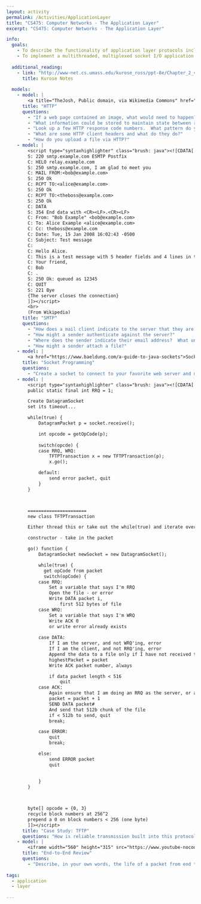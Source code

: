 ```yaml
---
layout: activity
permalink: /Activities/ApplicationLayer
title: "CS475: Computer Networks - The Application Layer"
excerpt: "CS475: Computer Networks - The Application Layer"

info:
  goals: 
    - To describe the functionality of application layer protocols including HTTP and SMTP
    - To implement a multithreaded, multiplexed socket I/O application that implements an application layer protocol
        
  additional_reading:
    - link: "http://www-net.cs.umass.edu/kurose_ross/ppt-8e/Chapter_2_v8.1.pptx"
      title: Kurose Notes
      
  models:
    - model: |
        <a title="TheJosh, Public domain, via Wikimedia Commons" href="https://commons.wikimedia.org/wiki/File:Http_request_telnet_ubuntu.png"><img width="512" alt="Http request telnet ubuntu" src="https://upload.wikimedia.org/wikipedia/commons/thumb/c/c6/Http_request_telnet_ubuntu.png/512px-Http_request_telnet_ubuntu.png"></a>
      title: "HTTP"
      questions: 
        - "If a web page contained an image, what would need to happen?  How might this be optimized?  Hint: this optimization is implemented in HTTP/1.1"
        - "What information could be stored to maintain state between requests; that is, to associate a request with a particular user or session?  Why isn't a stateful session mechanism built into HTTP?"
        - "Look up a few HTTP response code numbers.  What pattern do you see?"
        - "What are some HTTP client headers and what do they do?"
        - "How do you upload a file via HTTP?"
    - model: |
        <script type="syntaxhighlighter" class="brush: java"><![CDATA[
        S: 220 smtp.example.com ESMTP Postfix
        C: HELO relay.example.com
        S: 250 smtp.example.com, I am glad to meet you
        C: MAIL FROM:<bob@example.com>
        S: 250 Ok
        C: RCPT TO:<alice@example.com>
        S: 250 Ok
        C: RCPT TO:<theboss@example.com>
        S: 250 Ok
        C: DATA
        S: 354 End data with <CR><LF>.<CR><LF>
        C: From: "Bob Example" <bob@example.com>
        C: To: Alice Example <alice@example.com>
        C: Cc: theboss@example.com
        C: Date: Tue, 15 Jan 2008 16:02:43 -0500
        C: Subject: Test message
        C: 
        C: Hello Alice.
        C: This is a test message with 5 header fields and 4 lines in the message body.
        C: Your friend,
        C: Bob
        C: .
        S: 250 Ok: queued as 12345
        C: QUIT
        S: 221 Bye
        {The server closes the connection}
        ]]></script>  
        <br>        
        (From Wikipedia)
      title: "SMTP"
      questions: 
        - "How does a mail client indicate to the server that they are finished sending a message?  What if the sender wishes to transmit that character?"
        - "How might a sender authenticate against the server?"
        - "Where does the sender indicate their email address?  What unfortunate consequence could result from this?"
        - "How might a sender attach a file?"
    - model: |
        <a href="https://www.baeldung.com/a-guide-to-java-sockets">Socket Programming Tutorial</a>
      title: "Socket Programming"
      questions: 
        - "Create a socket to connect to your favorite web server and make an HTTP request, printing its response to the screen." 
    - model: |
        <script type="syntaxhighlighter" class="brush: java"><![CDATA[
        public static final int RRQ = 1;

        Create DatagramSocket
        set its timeout...

        while(true) {
            DatagramPacket p = socket.receive();

            int opcode = getOpCode(p);
         
            switch(opcde) {
            case RRQ, WRQ:
                TFTPTransaction x = new TFTPTransaction(p);
                x.go();

            default:
                send error packet, quit
            }
        }



        ======================
        new class TFTPTransaction

        Either thread this or take out the while(true) and iterate over each transaction in a list

        constructor - take in the packet

        go() function {
            DatagramSocket newSocket = new DatagramSocket();

            while(true) {
              get opCode from packet
              switch(opCode) {
            case RRQ:
                Set a variable that says I'm RRQ
                Open the file - or error
                Write DATA packet i, 
                    first 512 bytes of file
            case WRQ:
                Set a variable that says I'm WRQ
                Write ACK 0
                or write error already exists
            
            case DATA:
                If I am the server, and not WRQ'ing, error
                If I am the client, and not RRQ'ing, error
                Append the data to a file only if I have not received this packet before
                highestPacket = packet
                Write ACK packet number, always

                if data packet length < 516
                    quit
            case ACK:
                Again ensure that I am doing an RRQ as the server, or a WRQ as the client, otherwise error
                packet = packet + 1
                SEND DATA packet#
                And send that 512b chunk of the file
                if < 512b to send, quit
                break;

            case ERROR:
                quit
                break;

            else:
                send ERROR packet
                quit
                
                
            }
        }



        byte[] opcode = {0, 3}
        recycle block numbers at 256^2
        prepend a 0 on block numbers < 256 (one byte)
        ]]></script>         
      title: "Case Study: TFTP"
      questions: "How is reliable transmission built into this protocol, given that it uses UDP?"
    - model: |
        <iframe width="560" height="315" src="https://www.youtube-nocookie.com/embed/TJiW31F5xrE" frameborder="0" allow="accelerometer; autoplay; clipboard-write; encrypted-media; gyroscope; picture-in-picture" allowfullscreen></iframe>
      title: "End-to-End Review"
      questions: 
        - "Describe, in your own words, the life of a packet from end to end!" 
        
tags:
  - application
  - layer
 
---
```


